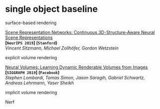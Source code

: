 # single object baseline



surface-based rendering

[Scene Representation Networks: Continuous 3D-Structure-Aware Neural Scene Representations](https://arxiv.org/pdf/1906.01618.pdf)  
**[`NeurIPS 2019`] (`Stanford`)**  
*Vincent Sitzmann, Michael Zollhöfer, Gordon Wetzstein*



explicit  volume rendering

[Neural Volumes: Learning Dynamic Renderable Volumes from Images](https://arxiv.org/pdf/1906.07751.pdf)  
**[`SIGGRAPH 2019`] (`Facebook`)**  
*Stephen Lombardi, Tomas Simon, Jason Saragih, Gabriel Schwartz, Andreas Lehrmann, Yaser Sheikh*



implicit volume rendering

Nerf





